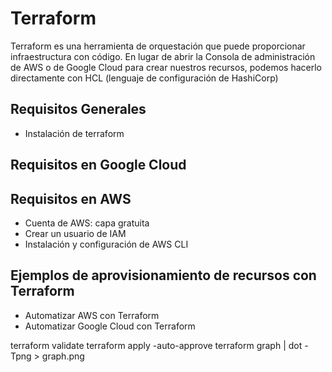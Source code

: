 # Terraform

Terraform es una herramienta de orquestación que puede proporcionar infraestructura con código. En lugar de abrir la Consola de administración de AWS o de Google Cloud para crear nuestros recursos, podemos hacerlo directamente con HCL (lenguaje de configuración de HashiCorp)

## Requisitos Generales
* Instalación de terraform

## Requisitos en Google Cloud

## Requisitos en AWS
* Cuenta de AWS: capa gratuita
* Crear un usuario de IAM
* Instalación y configuración de AWS CLI

## Ejemplos de aprovisionamiento de recursos con Terraform

* Automatizar AWS con Terraform
* Automatizar Google Cloud con Terraform

terraform validate
terraform apply -auto-approve
terraform graph | dot -Tpng > graph.png